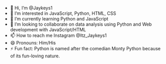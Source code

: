 - 👋 Hi, I’m @Jaykeys1
- 👀 I’m interested in JavaScript, Python, HTML, CSS
- 🌱 I’m currently learning Python and JavaScript
- 💞️ I’m looking to collaborate on data analysis using Python and Web development with JavaScript/HTML
- 📫 How to reach me Instagram @Itz_Jaykeys1
- 😄 Pronouns: Him/His
- ⚡ Fun fact: Python is named after the comedian Monty Python because of its fun-loving nature.

<!---
Jaykeys1/Jaykeys1 is a ✨ special ✨ repository because its `README.md` (this file) appears on your GitHub profile.
You can click the Preview link to take a look at your changes.
--->
